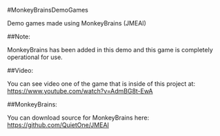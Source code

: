 #MonkeyBrainsDemoGames

Demo games made using MonkeyBrains (JMEAI)

##Note:

MonkeyBrains has been added in this demo and this game is completely operational for use.

##Video:

You can see video one of the game that is inside of this project at:
https://www.youtube.com/watch?v=AdmBG8t-EwA

##MonkeyBrains:

You can download source for MonkeyBrains here:
https://github.com/QuietOne/JMEAI